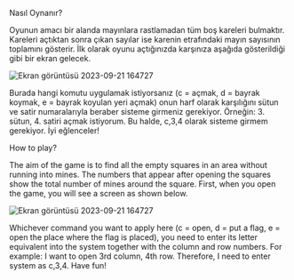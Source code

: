 Nasıl Oynanır?
  
  Oyunun amacı bir alanda mayınlara rastlamadan tüm boş kareleri bulmaktır. Kareleri açtıktan sonra çıkan sayılar ise karenin etrafındaki mayın sayısının toplamını gösterir. 
  İlk olarak oyunu açtığınızda karşınıza aşağıda gösterildiği gibi bir ekran gelecek.
  
![Ekran görüntüsü 2023-09-21 164727](https://github.com/kemalbankoglu/Mayin_Tarlasi/assets/131789022/c9d4d963-3f13-465e-b169-d5905cb69efe)

  Burada hangi komutu uygulamak istiyorsanız (c = açmak, d = bayrak koymak, e = bayrak koyulan yeri açmak) onun harf olarak karşılığını sütun ve satir numaralarıyla beraber sisteme girmeniz gerekiyor.
  Örneğin: 3. sütun, 4. satiri açmak istiyorum. Bu halde, c,3,4 olarak sisteme girmem gerekiyor. İyi eğlenceler!

How to play?

  The aim of the game is to find all the empty squares in an area without running into mines. The numbers that appear after opening the squares show the total number of mines around the square.
  First, when you open the game, you will see a screen as shown below.
  
  ![Ekran görüntüsü 2023-09-21 164727](https://github.com/kemalbankoglu/Mayin_Tarlasi/assets/131789022/a0a4fd63-32fe-4888-b269-2113ca78489e)
  
  Whichever command you want to apply here (c = open, d = put a flag, e = open the place where the flag is placed), you need to enter its letter equivalent into the system together with the column and row numbers.
  For example: I want to open 3rd column, 4th row. Therefore, I need to enter system as c,3,4. Have fun!
